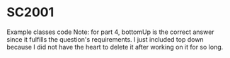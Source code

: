 # SC2001
Example classes code
Note: for part 4, bottomUp is the correct answer since it fulfills the question's requirements. I just included top down because I did not have the heart to delete it after working on it for so long.
